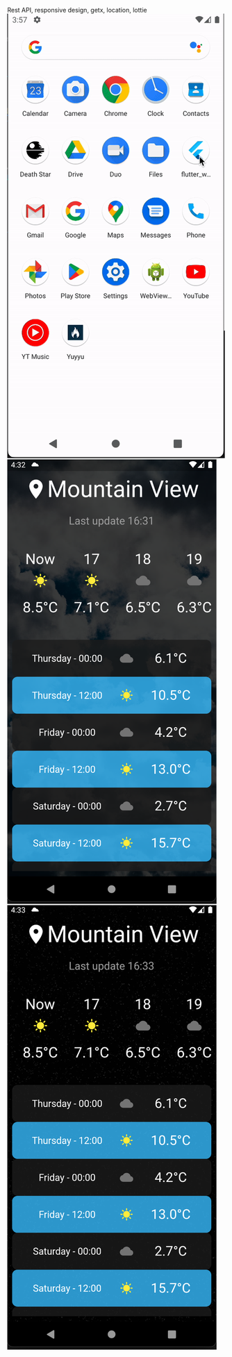 Rest API, responsive design, getx, location, lottie
![](https://github.com/abdullah-altunkaynak/flutter_weatherapp/blob/newBranch/github%20images/using.gif)
![](https://github.com/abdullah-altunkaynak/flutter_weatherapp/blob/newBranch/github%20images/dayligth.png)
![](https://github.com/abdullah-altunkaynak/flutter_weatherapp/blob/newBranch/github%20images/night.png)
